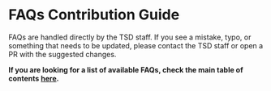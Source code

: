 # FAQs Contribution Guide

FAQs are handled directly by the TSD staff. If you see a mistake, typo, or something that needs to be updated, please
contact the TSD staff or open a PR with the suggested changes.

**If you are looking for a list of available FAQs, check the main table of
contents [here](../README.md#table-of-contents).**

